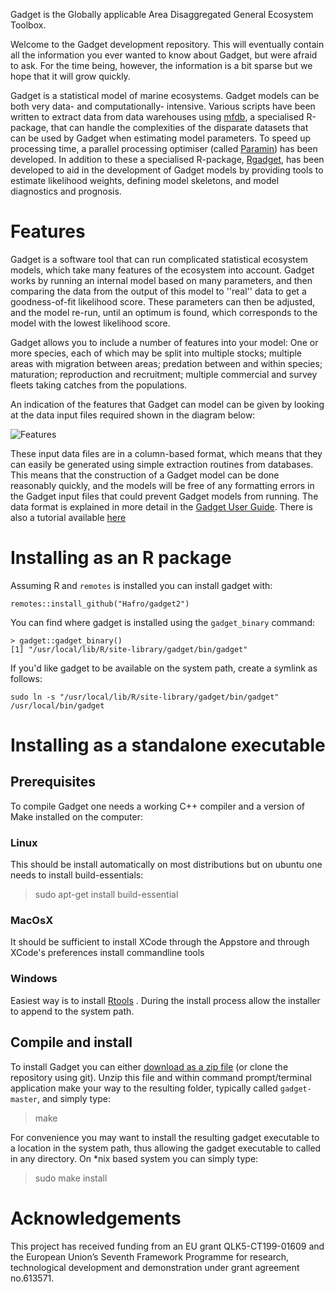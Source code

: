 Gadget is the Globally applicable Area Disaggregated General Ecosystem Toolbox.

Welcome to the Gadget development repository. This will eventually contain all the information you ever wanted to know about Gadget, but were afraid to ask. For the time being, however, the information is a bit sparse but we hope that it will grow quickly.

Gadget is a statistical model of marine ecosystems. Gadget models can be both very data- and computationally- intensive. Various scripts have been written to extract data from data warehouses using [mfdb](https://github.com/mareframe/mfdb/), a specialised R-package, that can handle the complexities of the disparate datasets that can be used by Gadget when estimating model parameters. To speed up processing time, a parallel processing optimiser (called [Paramin](https://github.com/Hafro/paramin)) has been developed. In addition to these a specialised R-package, [Rgadget](https://github.com/Hafro/rgadget), has been developed to aid in the development of Gadget models by providing tools to estimate likelihood weights, defining model skeletons, and model diagnostics and prognosis.   

# Features
Gadget is a software tool that can run complicated statistical ecosystem models, which take many features of the ecosystem into account. Gadget works by running an internal model based on many parameters, and then comparing the data from the output of this model to ''real'' data to get a goodness-of-fit likelihood score. These parameters can then be adjusted, and the model re-run, until an optimum is found, which corresponds to the model with the lowest likelihood score.

Gadget allows you to include a number of features into your model: One or more species, each of which may be split into multiple stocks; multiple areas with migration between areas; predation between and within species; maturation; reproduction and recruitment; multiple commercial and survey fleets taking catches from the populations.

An indication of the features that Gadget can model can be given by
looking at the data input files required shown in the diagram below:

![Features](https://hafro.github.io/gadget/docs/features.png)


These input data files are in a column-based format, which means that they can easily be generated using simple extraction routines from databases. This means that the construction of a Gadget model can be done reasonably quickly, and the models will be free of any formatting errors in the Gadget input files that could prevent Gadget models from running. The data format is explained in more detail in the [Gadget User Guide](https://hafro.github.io/gadget/docs/userguide). There is also a tutorial available [here](https://heima.hafro.is/~bthe/gadget_course.html)

# Installing as an R package

Assuming R and ``remotes`` is installed you can install gadget with:

    remotes::install_github("Hafro/gadget2")

You can find where gadget is installed using the ``gadget_binary`` command:

    > gadget::gadget_binary()
    [1] "/usr/local/lib/R/site-library/gadget/bin/gadget"

If you'd like gadget to be available on the system path, create a symlink as follows:

    sudo ln -s "/usr/local/lib/R/site-library/gadget/bin/gadget" /usr/local/bin/gadget

# Installing as a standalone executable

## Prerequisites
To compile Gadget one needs a working C++ compiler and a version of Make installed on the computer:

### Linux
This should be install automatically on most distributions but on ubuntu one needs to install build-essentials:

>  sudo apt-get install build-essential
  

### MacOsX
It should be sufficient to install XCode through the Appstore and through XCode's preferences install commandline tools

### Windows
Easiest way is to install [Rtools](https://cran.r-project.org/bin/windows/Rtools/) . During the install process allow the installer to append to the system path.

## Compile and install
To install Gadget you can either [download as a zip file](https://github.com/Hafro/gadget/archive/master.zip) (or clone the repository using git). Unzip this file and within command prompt/terminal application make your way to the resulting folder, typically called `gadget-master`, and simply type:
  
>  make
  
For convenience you may want to install the resulting gadget executable to a location in the system path, thus allowing the gadget executable to called in any directory. On *nix based system you can simply type:
  
>  sudo make install 


# Acknowledgements
This project has received funding from an EU grant QLK5-CT199-01609 and the European Union’s Seventh Framework Programme for research, technological development and demonstration under grant agreement no.613571.

